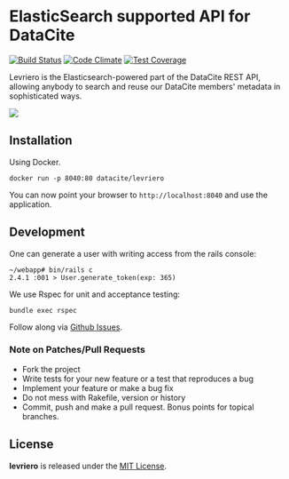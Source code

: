# ElasticSearch supported API for DataCite

<!-- [![Identifier](https://img.shields.io/badge/doi-10.5438%2Ft1jg--hvhn-fca709.svg)](https://doi.org/10.5438/t1jg-hvhn) -->
[![Build Status](https://travis-ci.org/datacite/levriero.svg?branch=master)](https://travis-ci.org/datacite/levriero) [![Code Climate](https://codeclimate.com/github/datacite/levriero/badges/gpa.svg)](https://codeclimate.com/github/datacite/levriero) [![Test Coverage](https://codeclimate.com/github/datacite/levriero/badges/coverage.svg)](https://codeclimate.com/github/datacite/levriero/coverage)

Levriero is the Elasticsearch-powered part of the DataCite REST API, allowing anybody to search and reuse our DataCite members' metadata in sophisticated ways.

![](http://www.ioeilmioanimale.it/wp-content/uploads/2017/09/italian-greyhound-nature-523160830.jpg)

## Installation

Using Docker.

```
docker run -p 8040:80 datacite/levriero
```

You can now point your browser to `http://localhost:8040` and use the application.

## Development

One can generate a user with writing access from the rails console:

```
~/webapp# bin/rails c
2.4.1 :001 > User.generate_token(exp: 365)

```

We use Rspec for unit and acceptance testing:

```
bundle exec rspec
```

Follow along via [Github Issues](https://github.com/datacite/levriero/issues).


### Note on Patches/Pull Requests

* Fork the project
* Write tests for your new feature or a test that reproduces a bug
* Implement your feature or make a bug fix
* Do not mess with Rakefile, version or history
* Commit, push and make a pull request. Bonus points for topical branches.

## License
**levriero** is released under the [MIT License](https://github.com/datacite/levriero/blob/master/LICENSE).
